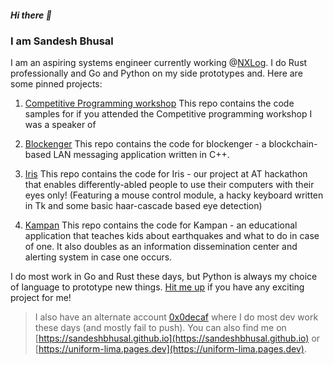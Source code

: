 ##### Hi there 👋
### I am Sandesh Bhusal

I am an aspiring systems engineer currently working @[NXLog](https://nxlog.org). I do Rust professionally and Go and Python on my side prototypes and. Here are some pinned projects: 

1. [Competitive Programming workshop](https://github.com/sandeshbhusal/CPWorkshop)
This repo contains the code samples for if you attended the Competitive programming workshop I was a speaker of 

2. [Blockenger](https://github.com/sandeshbhusal/blockenger)
This repo contains the code for blockenger - a blockchain-based LAN messaging application written in C++. 

3. [Iris](https://github.com/sandeshbhusal/Iris)
This repo contains the code for Iris - our project at AT hackathon that enables differently-abled people to use their computers with their eyes only! (Featuring a mouse control module, a hacky keyboard written in Tk and some basic haar-cascade based eye detection)

4. [Kampan](https://github.com/sandeshbhusal/kampan)
This repo contains the code for Kampan - an educational application that teaches kids about earthquakes and what to do in case of one. It also doubles as an information dissemination center and alerting system in case one occurs. 

I do most work in Go and Rust these days, but Python is always my choice of language to prototype new things. [Hit me up](mailto:mail.sandeshbhusal@gmail.com) if you have any exciting project for me!

> I also have an alternate account [0x0decaf]() where I do most dev work these days (and mostly fail to push). You can also find me on [https://sandeshbhusal.github.io](https://sandeshbhusal.github.io) or [https://uniform-lima.pages.dev](https://uniform-lima.pages.dev).
<!--
**sandeshbhusal/sandeshbhusal** is a ✨ _special_ ✨ repository because its `README.md` (this file) appears on your GitHub profile.

Here are some ideas to get you started:

- 🔭 I’m currently working on ...
- 🌱 I’m currently learning ...
- 👯 I’m looking to collaborate on ...
- 🤔 I’m looking for help with ...
- 💬 Ask me about ...
- 📫 How to reach me: ...
- 😄 Pronouns: ...
- ⚡ Fun fact: ...
-->
